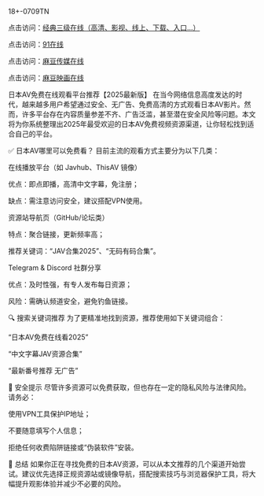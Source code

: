 
18+-0709TN

点击访问：<a href="https://heiliaowzu4ur.pages.dev">经典三级在线（高清、影视、线上、下载、入口...）</a>

点击访问：<a href="https://heiliaozj3tjd.pages.dev">91在线</a>

点击访问：<a href="https://heiliaoe8ajia.pages.dev/">麻豆传媒在线</a>

点击访问：<a href="https://heiliaoxqkkct.pages.dev/">麻豆映画在线</a>


日本AV免费在线观看平台推荐【2025最新版】
在当今网络信息高度发达的时代，越来越多用户希望通过安全、无广告、免费高清的方式观看日本AV影片。然而，许多平台存在内容质量参差不齐、广告泛滥，甚至潜在安全风险等问题。本文将为你系统整理出2025年最受欢迎的日本AV免费视频资源渠道，让你轻松找到适合自己的平台。

✅ 日本AV哪里可以免费看？
目前主流的观看方式主要分为以下几类：

在线播放平台（如 Javhub、ThisAV 镜像）

优点：即点即播，高清中文字幕，免注册；

缺点：需注意访问安全，建议搭配VPN使用。

资源站导航页（GitHub/论坛类）

特点：聚合链接，更新频率高；

推荐关键词：“JAV合集2025”、“无码有码合集”。

Telegram & Discord 社群分享

优点：及时性强，有专人发布每日资源；

风险：需确认频道安全，避免钓鱼链接。

🔍 搜索关键词推荐
为了更精准地找到资源，推荐使用如下关键词组合：

“日本AV免费在线看2025”

“中文字幕JAV资源合集”

“最新番号推荐 无广告”

📢 安全提示
尽管许多资源可以免费获取，但也存在一定的隐私风险与法律风险。请务必：

使用VPN工具保护IP地址；

不要随意填写个人信息；

拒绝任何收费陷阱链接或“伪装软件”安装。

🎯 总结
如果你正在寻找免费的日本AV资源，可以从本文推荐的几个渠道开始尝试。建议优先选择正规资源站或镜像导航，搭配搜索技巧与浏览器保护工具，将大幅提升观影体验并减少不必要的风险。






<span style="display:none;">[Canonical link]( https://github.com/kl63225/4641658 ）</span>
